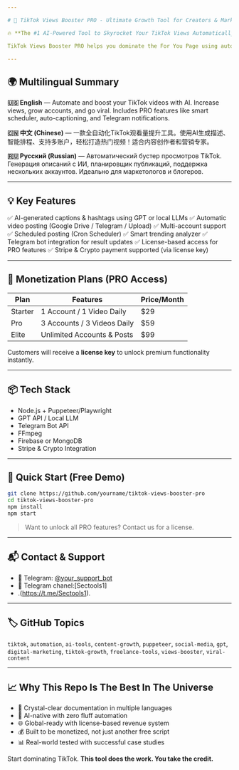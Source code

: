 ```yaml
---

# 🚀 TikTok Views Booster PRO - Ultimate Growth Tool for Creators & Marketers

🔥 **The #1 AI-Powered Tool to Skyrocket Your TikTok Views Automatically**

TikTok Views Booster PRO helps you dominate the For You Page using automation, smart scheduling, and AI-powered caption generation. This is your secret weapon to consistent viral content and exponential organic growth.

---
```


## 🌍 Multilingual Summary

**🇺🇸 English** — Automate and boost your TikTok videos with AI. Increase views, grow accounts, and go viral. Includes PRO features like smart scheduler, auto-captioning, and Telegram notifications.

**🇨🇳 中文 (Chinese)** — 一款全自动化TikTok观看量提升工具。使用AI生成描述、智能排程、支持多账户，轻松打造热门视频！适合内容创作者和营销专家。

**🇷🇺 Русский (Russian)** — Автоматический бустер просмотров TikTok. Генерация описаний с ИИ, планировщик публикаций, поддержка нескольких аккаунтов. Идеально для маркетологов и блогеров.

---

## 💡 Key Features

✅ AI-generated captions & hashtags using GPT or local LLMs
✅ Automatic video posting (Google Drive / Telegram / Upload)
✅ Multi-account support
✅ Scheduled posting (Cron Scheduler)
✅ Smart trending analyzer
✅ Telegram bot integration for result updates
✅ License-based access for PRO features
✅ Stripe & Crypto payment supported (via license key)

---

## 🔐 Monetization Plans (PRO Access)

| Plan    | Features                    | Price/Month |
| ------- | --------------------------- | ----------- |
| Starter | 1 Account / 1 Video Daily   | \$29        |
| Pro     | 3 Accounts / 3 Videos Daily | \$59        |
| Elite   | Unlimited Accounts & Posts  | \$99        |

Customers will receive a **license key** to unlock premium functionality instantly.

---

## 📦 Tech Stack

* Node.js + Puppeteer/Playwright
* GPT API / Local LLM
* Telegram Bot API
* FFmpeg
* Firebase or MongoDB
* Stripe & Crypto Integration

---

## 🚀 Quick Start (Free Demo)

```bash
git clone https://github.com/yourname/tiktok-views-booster-pro
cd tiktok-views-booster-pro
npm install
npm start
```

> Want to unlock all PRO features? Contact us for a license.

---

## 📬 Contact & Support

* 💬 Telegram: [@your\_support\_bot](https://t.me/danirueaq)
* 📧 Telegram chanel:[Sectools1]
* .(https://t.me/Sectools1).

---

## 🏷️ GitHub Topics

`tiktok`, `automation`, `ai-tools`, `content-growth`, `puppeteer`, `social-media`, `gpt`, `digital-marketing`, `tiktok-growth`, `freelance-tools`, `views-booster`, `viral-content`

---

## 📈 Why This Repo Is The Best In The Universe

* 💎 Crystal-clear documentation in multiple languages
* 🤖 AI-native with zero fluff automation
* 🌐 Global-ready with license-based revenue system
* 💰 Built to be monetized, not just another free script
* 📊 Real-world tested with successful case studies

Start dominating TikTok. **This tool does the work. You take the credit.**

